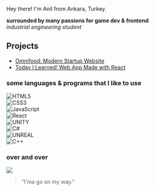 <p>Hey there! I'm Anil from Ankara, Turkey.</p>
<strong>surrounded by many passions for game dev & frontend</strong> <br>
<em>industrial engineering student</em>

## Projects
- [Omnifood: Modern Startup Website](https://omnifood-anilbeter.netlify.app/)
- [Today I Learned! Web App Made with React](https://today-i-learned-anilbeter.netlify.app/)

### some languages & programs that I like to use

![HTML5](https://img.shields.io/badge/html5-%23E34F26.svg?style=for-the-badge&logo=html5&logoColor=white)<br>
![CSS3](https://img.shields.io/badge/css3-%231572B6.svg?style=for-the-badge&logo=css3&logoColor=white)<br>
![JavaScript](https://img.shields.io/badge/javascript-%23323330.svg?style=for-the-badge&logo=javascript&logoColor=%23F7DF1E)<br>
![React](https://img.shields.io/badge/react-%2320232a.svg?style=for-the-badge&logo=react&logoColor=%2361DAFB) <br>
![UNITY](https://img.shields.io/badge/Unity-%2320232a.svg?style=for-the-badge&logo=unity&logoColor=white) <br>
![C#](https://img.shields.io/badge/c%23-%23239120.svg?style=for-the-badge&logo=c-sharp&logoColor=white)<br>
![UNREAL](https://img.shields.io/badge/unreal-%2320232a.svg?style=for-the-badge&logo=unreal-engine&logoColor=white) <br>
![C++](https://img.shields.io/badge/c++-%2300599C.svg?style=for-the-badge&logo=c%2B%2B&logoColor=white) <br>

### over and over

<!-- ![](https://github-readme-stats.vercel.app/api?username=anilbeter&theme=synthwave&hide_border=false&include_all_commits=true&count_private=true)<br/> -->

![](https://github-readme-streak-stats.herokuapp.com/?user=anilbeter&theme=synthwave&hide_border=false)<br/>

<!-- ![](https://github-readme-stats.vercel.app/api/top-langs/?username=anilbeter&theme=synthwave&hide_border=false&include_all_commits=true&count_private=true&layout=compact) -->

<!-- Proudly created with GPRM ( https://gprm.itsvg.in ) -->

> "I'ma go on my way."
